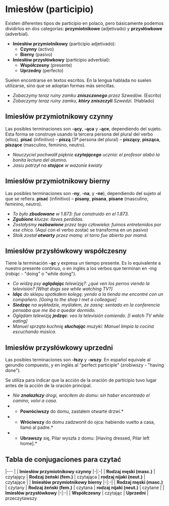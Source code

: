 Imiesłów (participio)
=====================

Existen diferentes tipos de participio en polaco, pero básicamente podemos
dividirlos en dos categorías: **przymiotnikowe** (adjetivado) y
**przysłówkowe** (adverbial).

* **Imiesłów przymiotnikowy** (participio adjetivado):
  * **Czynny** (activo)
  * **Bierny** (pasivo)
* **Imiesłów przysłówkowy** (participio adverbial):
  * **Współczesny** (presente)
  * **Uprzedny** (perfecto)

Suelen encontrarse en textos escritos. En la lengua hablada no suelen
utilizarse, sino que se adoptan formas más sencillas.

* *Zobaczymy teraz ruiny zamku **zniszczonego** przez Szwedów.* (Escrito)
* *Zobaczymy teraz ruiny zamku, **który zniszczyli** Szwedzi.* (Hablado)


Imiesłów przymiotnikowy czynny
------------------------------

Las posibles terminaciones son **-ący**, **-ąca** y **-ące**, dependiendo
del sujeto. Esta forma se construye usando la tercera persona del plural
del verbo (ellos). **pisać** (infinitivo) – **piszą** (3ª persona del
plural) – **piszący**, **pisząca**, **piszące** (masculino, feminino,
neutro).

* *Nauczyciel pochwalił pięknie **czytającego** ucznia: el profesor alabó
  la bonita lectura del alumno.*
* *Jasiu patrzył na **stojące** w wazonie kwiaty*


Imiesłów przymiotnikowy bierny
------------------------------

Las posibles terminaciones son **-ny**, **-na**, y **-ne**), dependiendo
del sujeto al que se refiera. **pisać** (infinitivo) – **pisany**,
**pisana**, **pisane** (masculino, feminino, neutro).

* *To było **zbudowane** w 1.873: fue construido en el 1.873.*
* ***Zgubione** klucze: llaves perdidas.*
* *Zostałyśmy **rozbawione** przez tego człowieka: fuimos entretenidos por ese
  chico.* (Aquí con el verbo zostać se transforma en un pasivo)
* *Słoik został **otwarty** przez mamę: el tarro fue abierto por mamá.*


Imiesłów przysłówkowy współczesny
---------------------------------

Tiene la terminación **-ąc** y expresa un tiempo presente. Es lo equivalente a
nuestro presente continuo, o en inglés a los verbos que terminan en -ing
(robiąc - "doing" o "while doing").

* *Co widzą psy **oglądając** telewizję?: ¿qué ven los perros viendo la
  televisión? [What dogs see while watching TV?]*
* ***Idąc** do sklepu spotkałem kolegę: yendo a la tienda me encontré con un
  compañero. [Going to the shop I met a colleague]*
* ***Siedząc** na wykładzie, myślałem, że zasnę: sentado en la conferencia
  pensaba que me iba a quedar dormido.*
* *Oglądam telewizję **jedząc**: veo la televisión comiendo. [I watch
  TV while eating]*
* *Manuel sprząta kuchnię **słuchając** muzyki: Manuel limpia la cocina
  escuchando música.*


Imiesłów przysłówkowy uprzedni
-------------------------------

Las posibles terminaciones son **-łszy** y **-wszy**. En español equivale al
gerundio compuesto, y en inglés al "perfect participle" (zrobiwszy -
"having done").

Se utiliza para indicar que la acción de la oración de participio tuvo lugar
antes de la acción de la oración principal.

* *Nie **znalazłszy** drogi, wróciłem do domu: sin haber encontrado el
  camino, volví a casa.*
* * **Powróciwszy** do domu, zastałem otwarte drzwi.*
* * **Wróciwszy** do domu zadzwonił do ojca: habiendo vuelto a casa, llamó
  al padre.*
* * **Ubrawszy** się, Pilar wyszła z domu: [Having dressed, Pilar left home].*


Tabla de conjugaciones para czytać
----------------------------------

|---
| | **Imiesłów przymiotnikowy czynny**
|-|:-|
| **Rodzaj męski (masc.)** | czytający
| **Rodzaj żeński (fem.)** | czytająca
| **rodzaj nijaki (neut.)** | czytające
| | **Imiesłów przymiotnikowy bierny**
|-|:-|
| **Rodzaj męski (masc.)** | czytany
| **Rodzaj żeński (fem.)** | czytana
| **rodzaj nijaki (neut.)** | czytane
| | **Imiesłów przysłówkowy**
|-|:-|
| **Współczesny** | czytając
| **Uprzedni** | przeczytawszy

